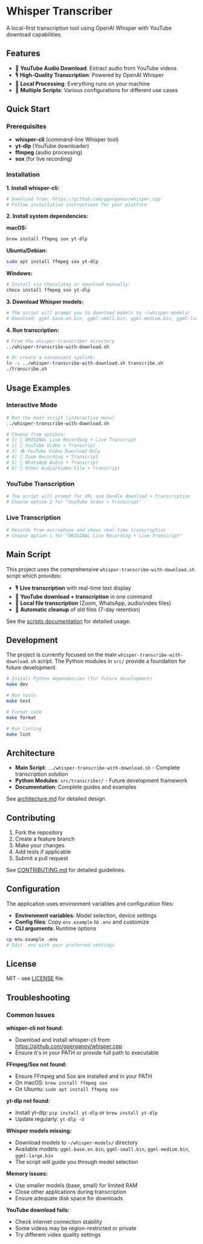 # Whisper Transcriber

A local-first transcription tool using OpenAI Whisper with YouTube download capabilities.

## Features

- 🎵 **YouTube Audio Download**: Extract audio from YouTube videos
- 🎙️ **High-Quality Transcription**: Powered by OpenAI Whisper
- 📁 **Local Processing**: Everything runs on your machine
- 🔧 **Multiple Scripts**: Various configurations for different use cases

## Quick Start

### Prerequisites

- **whisper-cli** (command-line Whisper tool)
- **yt-dlp** (YouTube downloader)
- **ffmpeg** (audio processing)
- **sox** (for live recording)

### Installation

**1. Install whisper-cli:**
```bash
# Download from: https://github.com/ggerganov/whisper.cpp
# Follow installation instructions for your platform
```

**2. Install system dependencies:**

**macOS:**
```bash
brew install ffmpeg sox yt-dlp
```

**Ubuntu/Debian:**
```bash
sudo apt install ffmpeg sox yt-dlp
```

**Windows:**
```bash
# Install via Chocolatey or download manually:
choco install ffmpeg sox yt-dlp
```

**3. Download Whisper models:**
```bash
# The script will prompt you to download models to ~/whisper-models/
# Download: ggml-base.en.bin, ggml-small.bin, ggml-medium.bin, ggml-large.bin
```

**4. Run transcription:**
```bash
# From the whisper-transcriber directory
../whisper-transcribe-with-download.sh

# Or create a convenient symlink:
ln -s ../whisper-transcribe-with-download.sh transcribe.sh
./transcribe.sh
```

## Usage Examples

### Interactive Mode
```bash
# Run the main script (interactive menu)
../whisper-transcribe-with-download.sh

# Choose from options:
# 1) 🔴 ORIGINAL Live Recording + Live Transcript
# 2) 🎥 YouTube Video + Transcript
# 3) 📥 YouTube Video Download Only
# 4) 💼 Zoom Recording + Transcript
# 5) 💬 WhatsApp Audio + Transcript
# 6) 📁 Other Audio/Video File + Transcript
```

### YouTube Transcription
```bash
# The script will prompt for URL and handle download + transcription
# Choose option 2 for "YouTube Video + Transcript"
```

### Live Transcription
```bash
# Records from microphone and shows real-time transcription
# Choose option 1 for "ORIGINAL Live Recording + Live Transcript"
```

## Main Script

This project uses the comprehensive `whisper-transcribe-with-download.sh` script which provides:

- 🎙️ **Live transcription** with real-time text display
- 🎥 **YouTube download + transcription** in one command
- 📁 **Local file transcription** (Zoom, WhatsApp, audio/video files)
- 🧹 **Automatic cleanup** of old files (7-day retention)

See the [scripts documentation](docs/scripts.md) for detailed usage.

## Development

The project is currently focused on the main `whisper-transcribe-with-download.sh` script. The Python modules in `src/` provide a foundation for future development.

```bash
# Install Python dependencies (for future development)
make dev

# Run tests
make test

# Format code
make format

# Run linting
make lint
```

## Architecture

- **Main Script**: `../whisper-transcribe-with-download.sh` - Complete transcription solution
- **Python Modules**: `src/transcriber/` - Future development framework
- **Documentation**: Complete guides and examples

See [architecture.md](docs/architecture.md) for detailed design.

## Contributing

1. Fork the repository
2. Create a feature branch
3. Make your changes
4. Add tests if applicable
5. Submit a pull request

See [CONTRIBUTING.md](CONTRIBUTING.md) for detailed guidelines.

## Configuration

The application uses environment variables and configuration files:

- **Environment variables**: Model selection, device settings
- **Config files**: Copy `env.example` to `.env` and customize
- **CLI arguments**: Runtime options

```bash
cp env.example .env
# Edit .env with your preferred settings
```

## License

MIT - see [LICENSE](LICENSE) file.

## Troubleshooting

### Common Issues

**whisper-cli not found:**
- Download and install whisper-cli from: https://github.com/ggerganov/whisper.cpp
- Ensure it's in your PATH or provide full path to executable

**FFmpeg/Sox not found:**
- Ensure FFmpeg and Sox are installed and in your PATH
- On macOS: `brew install ffmpeg sox`
- On Ubuntu: `sudo apt install ffmpeg sox`

**yt-dlp not found:**
- Install yt-dlp: `pip install yt-dlp` or `brew install yt-dlp`
- Update regularly: `yt-dlp -U`

**Whisper models missing:**
- Download models to `~/whisper-models/` directory
- Available models: `ggml-base.en.bin`, `ggml-small.bin`, `ggml-medium.bin`, `ggml-large.bin`
- The script will guide you through model selection

**Memory issues:**
- Use smaller models (base, small) for limited RAM
- Close other applications during transcription
- Ensure adequate disk space for downloads

**YouTube download fails:**
- Check internet connection stability
- Some videos may be region-restricted or private
- Try different video quality settings
